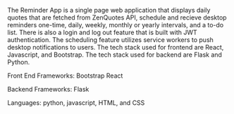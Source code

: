 The Reminder App is a single page web application that displays daily quotes that are fetched from ZenQuotes API, schedule and recieve desktop reminders one-time, daily, weekly, monthly or yearly intervals, and a to-do list. There is also a login and log out feature that is built with JWT authentication. The scheduling feature utilizes service workers to push desktop notifications to users. The tech stack used for frontend are React, Javascript, and Bootstrap. The tech stack used for backend are Flask and Python.


Front End Frameworks:
Bootstrap 
React

Backend Frameworks:
Flask

Languages: python, javascript, HTML, and CSS
